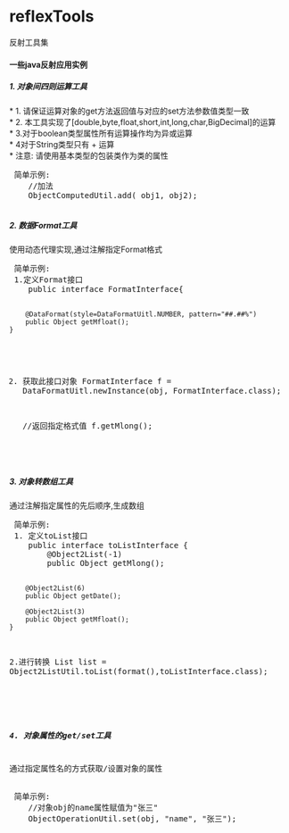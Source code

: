 # reflexTools
反射工具集

<h4>一些java反射应用实例</h4>
<p>
<h5>1. 对象间四则运算工具</h5>
 * 1. 请保证运算对象的get方法返回值与对应的set方法参数值类型一致<br/>
 * 2. 本工具实现了[double,byte,float,short,int,long,char,BigDecimal]的运算<br/>
 * 3.对于boolean类型属性所有运算操作均为异或运算<br/>
 * 4对于String类型只有 + 运算 <br/>
 * 注意: 请使用基本类型的包装类作为类的属性
 <pre>
 简单示例:
	//加法
	ObjectComputedUtil.add( obj1, obj2);
 </pre>
</p>

<p>
<h5>2. 数据Format工具</h5>
使用动态代理实现,通过注解指定Format格式
<pre>
 简单示例:
 1.定义Format接口
	public interface FormatInterface{
	
		@DataFormat(style=DataFormatUitl.NUMBER, pattern="##.##%")
		public Object getMfloat();
	}
	
 2.	获取此接口对象
	FormatInterface f = DataFormatUitl.newInstance(obj, FormatInterface.class);
	
	//返回指定格式值
	f.getMlong();
</pre>
</p>
<p>
<h5>3. 对象转数组工具</h5>
通过注解指定属性的先后顺序,生成数组
 <pre>
 简单示例:
 1. 定义toList接口
	public interface toListInterface {
		@Object2List(-1)
		public Object getMlong();

		@Object2List(6)
		public Object getDate();
		
		@Object2List(3)
		public Object getMfloat();
	}
 2.进行转换	
	List<Object> list = Object2ListUtil.toList(format(),toListInterface.class);
 </pre>
</p>

<h5>4. 对象属性的get/set工具</h5>
通过指定属性名的方式获取/设置对象的属性
 <pre>
 简单示例:
	//对象obj的name属性赋值为"张三"
	ObjectOperationUtil.set(obj, "name", "张三");
 </pre>

</p>
